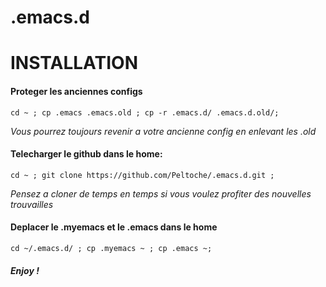 .emacs.d
========

# INSTALLATION

#### Proteger les anciennes configs

```
cd ~ ; cp .emacs .emacs.old ; cp -r .emacs.d/ .emacs.d.old/;

```
*Vous pourrez toujours revenir a votre ancienne config en enlevant les .old*

#### Telecharger le github dans le home:

```
cd ~ ; git clone https://github.com/Peltoche/.emacs.d.git ;

```
*Pensez a cloner de temps en temps si vous voulez profiter des nouvelles trouvailles*

#### Deplacer le .myemacs et le .emacs dans le home

```
cd ~/.emacs.d/ ; cp .myemacs ~ ; cp .emacs ~;

```
##### Enjoy !